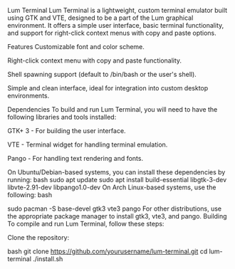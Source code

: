 Lum Terminal
Lum Terminal is a lightweight, custom terminal emulator built using GTK and VTE, designed to be a part of the Lum graphical environment. It offers a simple user interface, basic terminal functionality, and support for right-click context menus with copy and paste options.

Features
Customizable font and color scheme.

Right-click context menu with copy and paste functionality.

Shell spawning support (default to /bin/bash or the user's shell).

Simple and clean interface, ideal for integration into custom desktop environments.

Dependencies
To build and run Lum Terminal, you will need to have the following libraries and tools installed:

GTK+ 3 - For building the user interface.

VTE - Terminal widget for handling terminal emulation.

Pango - For handling text rendering and fonts.

On Ubuntu/Debian-based systems, you can install these dependencies by running:
bash
sudo apt update
sudo apt install build-essential libgtk-3-dev libvte-2.91-dev libpango1.0-dev
On Arch Linux-based systems, use the following:
bash

sudo pacman -S base-devel gtk3 vte3 pango
For other distributions, use the appropriate package manager to install gtk3, vte3, and pango.
Building
To compile and run Lum Terminal, follow these steps:

Clone the repository:

bash
git clone https://github.com/yourusername/lum-terminal.git
cd lum-terminal
./install.sh

